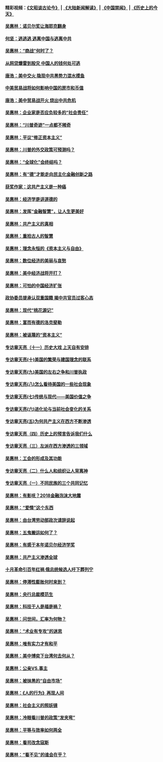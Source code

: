 #### 精彩视频：[《文昭谈古论今》](https://github.com/gfw-breaker/wenzhao) | [《大陆新闻解读》](https://github.com/gfw-breaker/ntdtv-comedy) | [《中国禁闻》](https://github.com/gfw-breaker/ntdtv-news) | [《历史上的今天》](https://github.com/gfw-breaker/today-in-history) 

#### [吴惠林：诺贝尔奖让海耶克翻身](../pages/nsc423/n10890049.md?t=02031412) 

#### [何坚：逃逃逃 逃离中国与逃离中共](../pages/nsc423/n10592891.md?t=02031412) 

#### [吴惠林：“商战”何时了？](../pages/nsc423/n10573558.md?t=02031412) 

#### [从网贷爆雷到股灾 中国人的钱何处可逃](../pages/nsc423/n10572800.md?t=02031412) 

#### [唐浩：美中交火 隐现中共黑势力混水摸鱼](../pages/nsc423/n10544040.md?t=02031412) 

#### [中美贸易战将如何影响中国的房市和币值](../pages/nsc423/n10543697.md?t=02031412) 

#### [唐浩：美中贸易战开火 烧出中共危机](../pages/nsc423/n10540126.md?t=02031412) 

#### [吴惠林：企业家是否应负较多的“社会责任”](../pages/nsc423/n10535022.md?t=02031412) 

#### [吴惠林：“川普奇迹”一点都不稀奇](../pages/nsc423/n10512808.md?t=02031412) 

#### [吴惠林：平议“修正资本主义”](../pages/nsc423/n10495724.md?t=02031412) 

#### [吴惠林：川普的外交政策可预测吗？](../pages/nsc423/n10462387.md?t=02031412) 

#### [吴惠林：“全球化”会终结吗？](../pages/nsc423/n10452838.md?t=02031412) 

#### [吴惠林：有“德”才能走向民主化金融创新之路](../pages/nsc423/n10432292.md?t=02031412) 

#### [获奖作家：这共产主义是一种癌](../pages/nsc423/n10431541.md?t=02031412) 

#### [吴惠林：经济学是讲道德的](../pages/nsc423/n10398014.md?t=02031412) 

#### [吴惠林：发挥“金融智慧”，让人生更美好](../pages/nsc423/n10375019.md?t=02031412) 

#### [吴惠林：共产主义的真相](../pages/nsc423/n10351394.md?t=02031412) 

#### [吴惠林：重拾古人的智慧](../pages/nsc423/n10337691.md?t=02031412) 

#### [吴惠林：理念永恒的《资本主义与自由》](../pages/nsc423/n10316274.md?t=02031412) 

#### [吴惠林：数位经济的美丽与哀愁](../pages/nsc423/n10292946.md?t=02031412) 

#### [吴惠林：美中经济战将开打？](../pages/nsc423/n10258825.md?t=02031412) 

#### [吴惠林：可怕的中国经济扩张](../pages/nsc423/n10219147.md?t=02031412) 

#### [政协委员提承认双重国籍 揭中共官员过客心态](../pages/nsc423/n10208809.md?t=02031412) 

#### [吴惠林：现代“桃花源记”](../pages/nsc423/n10185234.md?t=02031412) 

#### [吴惠林：富而有德的洛克斐勒](../pages/nsc423/n10142264.md?t=02031412) 

#### [吴惠林：被诬蔑的“资本主义”](../pages/nsc423/n10124816.md?t=02031412) 

#### [专访章天亮（十一）历史大戏 上天自有安排](../pages/nsc423/n10094905.md?t=02031412) 

#### [专访章天亮(十)美国的繁荣与建国理念的联系](../pages/nsc423/n10094899.md?t=02031412) 

#### [专访章天亮(九)美国的左右之争和川普执政](../pages/nsc423/n10094889.md?t=02031412) 

#### [专访章天亮(八)怎么看待美国的一些社会现象](../pages/nsc423/n10094857.md?t=02031412) 

#### [专访章天亮(七)传统与现代——美国价值之争](../pages/nsc423/n10093140.md?t=02031412) 

#### [专访章天亮(六)进化论与当前社会变化的关系](../pages/nsc423/n10092036.md?t=02031412) 

#### [专访章天亮(五)为何共产主义在西方不断渗透](../pages/nsc423/n10083620.md?t=02031412) 

#### [专访章天亮（四）历史上的预言告诉我们什么](../pages/nsc423/n10083606.md?t=02031412) 

#### [专访章天亮（三）左派在西方渗透的三领域](../pages/nsc423/n10081115.md?t=02031412) 

#### [吴惠林：工会的形成及其功能](../pages/nsc423/n10080633.md?t=02031412) 

#### [专访章天亮（二）什么人和组织让人背离神](../pages/nsc423/n10076637.md?t=02031412) 

#### [专访章天亮（一）不同民族的三个共同记忆](../pages/nsc423/n10074188.md?t=02031412) 

#### [吴惠林：有影呒？2018金融泡沫大地震](../pages/nsc423/n10040534.md?t=02031412) 

#### [吴惠林：“爱情”这个东西](../pages/nsc423/n10019423.md?t=02031412) 

#### [吴惠林：由台湾劳动部政次请辞说起](../pages/nsc423/n9979679.md?t=02031412) 

#### [吴惠林：五鬼搬运如何了？](../pages/nsc423/n9925338.md?t=02031412) 

#### [吴惠林：有感于本年诺贝尔经济学奖](../pages/nsc423/n9871883.md?t=02031412) 

#### [吴惠林：共产主义渗透全球](../pages/nsc423/n9812748.md?t=02031412) 

#### [十月革命引百年红祸 俄总统候选人吁下葬列宁](../pages/nsc423/n9810182.md?t=02031412) 

#### [吴惠林：停滞性膨胀何时来到？](../pages/nsc423/n9764136.md?t=02031412) 

#### [吴惠林：央行总裁模范生](../pages/nsc423/n9728134.md?t=02031412) 

#### [吴惠林：科技于人是福是祸？](../pages/nsc423/n9672982.md?t=02031412) 

#### [吴惠林：问世间，汇率为何物？](../pages/nsc423/n9621788.md?t=02031412) 

#### [吴惠林：“术业有专攻”的迷思](../pages/nsc423/n9580363.md?t=02031412) 

#### [吴惠林：唯有实力才有和平](../pages/nsc423/n9529599.md?t=02031412) 

#### [吴惠林：美中博奕下台湾何去何从？](../pages/nsc423/n9483598.md?t=02031412) 

#### [吴惠林：公亲VS.事主](../pages/nsc423/n9425637.md?t=02031412) 

#### [吴惠林：被抹黑的“自由市场”](../pages/nsc423/n9351545.md?t=02031412) 

#### [吴惠林：《人的行为》再现人间](../pages/nsc423/n9296339.md?t=02031412) 

#### [吴惠林：社会主义的照妖镜](../pages/nsc423/n9243460.md?t=02031412) 

#### [吴惠林：冷眼看川普的政策“发夹弯”](../pages/nsc423/n9120684.md?t=02031412) 

#### [吴惠林：平等与效率如何两全](../pages/nsc423/n9075430.md?t=02031412) 

#### [吴惠林：看司改念寇斯](../pages/nsc423/n9024915.md?t=02031412) 

#### [吴惠林：“看不见”的谁会在乎？](../pages/nsc423/n8977488.md?t=02031412) 


